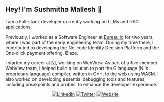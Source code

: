 ## Hey! I'm Sushmitha Mallesh 👋


I am a Full-stack developer currently working on LLMs and RAG applications.


Previously, I worked as a Software Engineer at [Bureau.id](https://www.bureau.id/) for two years, where I was part of the early engineering team. During my time there, I contributed to developing the No-code Identity Decision Platform and the One-click payment offering, Blaze.


I started my career at [NI](https://www.ni.com/en.html), working on WebView. As part of a five-member WebView team, I helped build a solution to port the G language (NI's proprietary language) compiler, written in C++, to the web using WASM. I also worked on developing essential debugging tools and features, including breakpoints and probes, to enhance the developer experience.

<div align="center">
 
[![LinkedIn](https://img.shields.io/badge/LinkedIn-0A66C2?style=flat-square&logo=linkedin&logoColor=white)](https://www.linkedin.com/in/sushmitha-mallesh-639528133/)
[![Twitter](https://img.shields.io/badge/Twitter-000000?style=flat-square&logo=x&logoColor=white)](https://x.com/_sushh_)
[![Website](https://img.shields.io/badge/Website-FF7139?style=flat-square&logo=firefox-browser&logoColor=white)](https://sushispot.xyz/)

</div>
